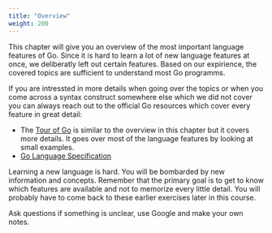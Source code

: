 ```yaml
---
title: "Overview"
weight: 200
---
```


This chapter will give you an overview of the most important language features of Go.
Since it is hard to learn a lot of new language features at once, we deliberatly left out certain features.
Based on our expirience, the covered topics are sufficient to understand most Go programms.

If you are intressted in more details when going over the topics or when you come across a syntax construct somewhere else which we did not cover you can always reach out to the official Go resources which cover every feature in great detail:

* The [Tour of Go](https://go.dev/tour/list) is similar to the overview in this chapter but it covers more details. It goes over most of the language features by looking at small examples.
* [Go Language Specification](https://go.dev/ref/spec)

Learning a new language is hard. You will be bombarded by new information and concepts. Remember that the primary goal is to get to know which features are available and not to memorize every little detail. You will probably have to come back to these earlier exercises later in this course.

Ask questions if something is unclear, use Google and make your own notes.
